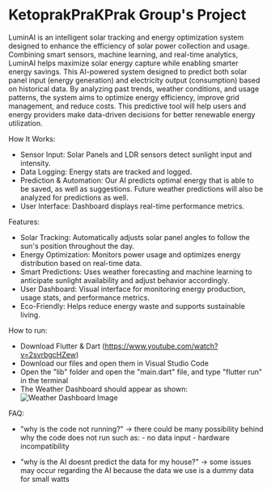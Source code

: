 # KetoprakPraKPrak Group's Project

LuminAI is an intelligent solar tracking and energy optimization system designed to enhance the efficiency of solar power collection and usage. Combining smart sensors, machine learning, and real-time analytics, LuminAI helps maximize solar energy capture while enabling smarter energy savings. This AI-powered system designed to predict both solar panel input (energy generation) and electricity output (consumption) based on historical data. By analyzing past trends, weather conditions, and usage patterns, the system aims to optimize energy efficiency, improve grid management, and reduce costs. This predictive tool will help users and energy providers make data-driven decisions for better renewable energy utilization.

How It Works:
- Sensor Input: Solar Panels and LDR sensors detect sunlight input and intensity.
- Data Logging: Energy stats are tracked and logged.
- Prediction & Automation: Our AI predicts optimal energy that is able to be saved, as well as suggestions. Future weather predictions will also be analyzed for predictions as well.
- User Interface: Dashboard displays real-time performance metrics.

Features:
- Solar Tracking: Automatically adjusts solar panel angles to follow the sun's position throughout the day.
- Energy Optimization: Monitors power usage and optimizes energy distribution based on real-time data.
- Smart Predictions: Uses weather forecasting and machine learning to anticipate sunlight availability and adjust behavior accordingly.
- User Dashboard: Visual interface for monitoring energy production, usage stats, and performance metrics.
- Eco-Friendly: Helps reduce energy waste and supports sustainable living.

How to run:
- Download Flutter & Dart (https://www.youtube.com/watch?v=2svrbgcHZew)
- Download our files and open them in Visual Studio Code
- Open the "lib" folder and open the "main.dart" file, and type "flutter run" in the terminal
- The Weather Dashboard should appear as shown:
![Weather Dashboard Image](https://github.com/user-attachments/assets/d145d05a-7d37-4e82-846f-94e9bd2757de)



FAQ:
- "why is the code not running?" -> there could be many possibility behind why the code does not run such as: - no data input - hardware incompatibility

- "why is the AI doesnt predict the data for my house?" -> some issues may occur regarding the AI because the data we use is a dummy data for small watts
